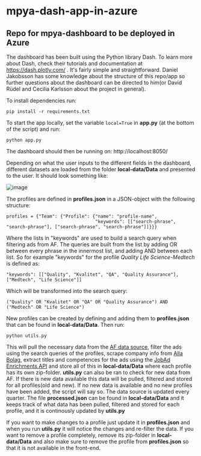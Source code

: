 # mpya-dash-app-in-azure

## Repo for mpya-dashboard to be deployed in Azure

The dashboard has been built using the Python library Dash. To learn more about Dash, check their tutorials and documentation at https://dash.plotly.com/ . It's fairly simple and straightforward. 
Daniel Jakobsson has some knowledge about the structure of this repo/app so further questions about the dashboard can be directed to him(or David Rüdel and Cecilia Karlsson about the project in general).


To install dependencies run:
```
pip install -r requirements.txt
```

To start the app locally, set the variable ```local=True``` in **app.py** (at the bottom of the script) and run:

```
python app.py
```
The dashboard should then be running on: http://localhost:8050/

Depending on what the user inputs to the different fields in the dashboard, different datasets are loaded from the folder **local-data/Data** and presented to the user. It should look something like:

![image](https://user-images.githubusercontent.com/113591842/203738415-afa62d3b-31a4-4159-9da7-5e942ab6ac03.png)

The profiles are defined in **profiles.json** in a JSON-object with the following structure:
```
profiles = {"Team": {"Profile": {"name": "profile-name",
                                 "keywords": [["search-phrase", "search-phrase"], ["search-phrase", "search-phrase"]]}}}
```
Where the lists in "keywords" are used to build a search query when filtering ads from AF. The queries are built from the list by adding OR between every phrase in the innermost list, and adding AND between each list. So for example "keywords" for the profile *Quality Life Science-Medtech* is defined as:
```
"keywords": [["Quality", "Kvalitet", "QA", "Quality Assurance"], ["Medtech", "Life Science"]]
```
Which will be transformed into the search query:
```
("Quality" OR "Kvalitet" OR "QA" OR "Quality Assurance") AND ("Medtech" OR "Life Science")
```

New profiles can be created by defining and adding them to **profiles.json** that can be found in **local-data/Data**. Then run:
```
python utils.py
```
This will pull the necessary data from the [AF data source](https://data.jobtechdev.se/annonser/historiska/berikade/kompletta/index.html), filter the ads using the search queries of the profiles, scrape company info from [Alla Bolag](https://www.allabolag.se/), extract titles and competences for the ads using the [JobAd Enrichments API](https://jobad-enrichments-api.jobtechdev.se/)
and store all of this in **local-data/Data** where each profile has its own zip-folder. **utils.py** can also be ran to check for new data from AF. If there is new data available this data will be pulled, filtered and stored for all profiles(old and new). If no new data is available and no new profiles have been added, the script will say so. The data source is updated every quarter. The file **processed.json** can be found in **local-data/Data** and it keeps track of what data has been pulled, filtered and stored for each profile, and it is continously updated by **utils.py**

If you want to make changes to a profile just update it in **profiles.json** and when you run **utils.py** it will notice the changes and re-filter the data. If you want to remove a profile completely, remove its zip-folder in **local-data/Data** and also make sure to remove the profile from **profiles.json** so that it is not available in the front-end.
